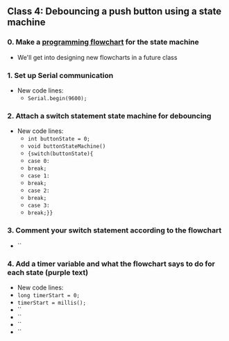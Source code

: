 ## Class 4: Debouncing a push button using a state machine

### 0. Make a [programming flowchart](https://imgur.com/a/90yp4G4) for the state machine
- We'll get into designing new flowcharts in a future class

### 1. Set up Serial communication
- New code lines:
  - `Serial.begin(9600);`

### 2. Attach a switch statement state machine for debouncing
- New code lines:
  - `int buttonState = 0;`
  - `void buttonStateMachine()`
  - `{switch(buttonState){`
  - `case 0: `
  - `break;`
  - `case 1:`
  - `break;`
  - `case 2:`
  - `break;`
  - `case 3:`
  - `break;}}`

### 3. Comment your switch statement according to the flowchart
- ``

### 4. Add a timer variable and what the flowchart says to do for each state (purple text)
- New code lines:
- `long timerStart = 0;`
- `timerStart = millis();`
- ``
- ``
- ``
- ``


 





